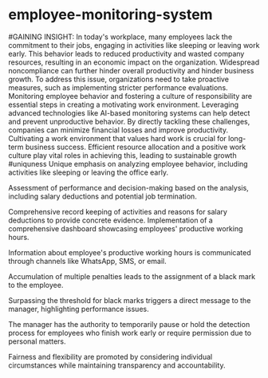 # employee-monitoring-system
#GAINING INSIGHT: 
In today's workplace, many employees lack the commitment to their jobs, engaging in activities like sleeping or leaving work early.
This behavior leads to reduced productivity and wasted company resources, resulting in an economic impact on the organization.
Widespread noncompliance can further hinder overall productivity and hinder business growth.
To address this issue, organizations need to take proactive measures, such as implementing stricter performance evaluations.
Monitoring employee behavior and fostering a culture of responsibility are essential steps in creating a motivating work environment.
Leveraging advanced technologies like AI-based monitoring systems can help detect and prevent unproductive behavior.
By directly tackling these challenges, companies can minimize financial losses and improve productivity.
Cultivating a work environment that values hard work is crucial for long-term business success. Efficient resource allocation and a positive work culture play vital roles in achieving this, leading to sustainable growth 
#uniquness
Unique emphasis on analyzing employee behavior, including activities like sleeping or leaving the office early.

 Assessment of performance and decision-making based on the analysis, including salary deductions and potential job termination.

Comprehensive record keeping of activities and reasons for salary deductions to provide concrete evidence.
Implementation of a comprehensive dashboard showcasing employees' productive working hours.

Information about employee's productive working hours is communicated through channels like WhatsApp, SMS, or email.

Accumulation of multiple penalties leads to the assignment of a black mark to the employee.

Surpassing the threshold for black marks triggers a direct message to the manager, highlighting performance issues.

The manager has the authority to temporarily pause or hold the detection process for employees who finish work early or require permission due to personal matters.

Fairness and flexibility are promoted by considering individual circumstances while maintaining transparency and accountability.
